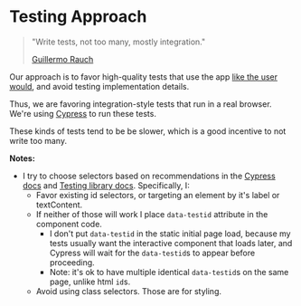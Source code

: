 # Testing Approach

> "Write tests, not too many, mostly integration."
>
> [Guillermo Rauch](https://twitter.com/rauchg/status/807626710350839808)

Our approach is to favor high-quality tests that use the app [like the user would](https://twitter.com/kentcdodds/status/977018512689455106), and avoid testing implementation details.

Thus, we are favoring integration-style tests that run in a real browser. We're using [Cypress](https://www.cypress.io/) to run these tests.

These kinds of tests tend to be be slower, which is a good incentive to not write too many.

**Notes:**

- I try to choose selectors based on recommendations in the [Cypress docs](https://docs.cypress.io/guides/references/best-practices.html#Selecting-Elements) and [Testing library docs](https://kentcdodds.com/blog/introducing-the-react-testing-library#this-solution). Specifically, I:
  - Favor existing id selectors, or targeting an element by it's label or textContent.
  - If neither of those will work I place `data-testid` attribute in the component code.
    - I don't put `data-testid` in the static initial page load, because my tests usually want the interactive component that loads later, and Cypress will wait for the `data-testid`s to appear before proceeding.
    - Note: it's ok to have multiple identical `data-testid`s on the same page, unlike html `id`s.
  - Avoid using class selectors. Those are for styling.
